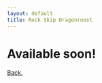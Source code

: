 ```yaml
---
layout: default
title: Rock Skip Dragonroost
---
```


<p><h1><b>Available soon!</b></h1></p>
<p><a href="/pages/windwaker/windwakermain">Back.</a></p>
<p>&nbsp;</p>
<p>&nbsp;</p>